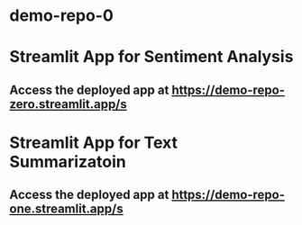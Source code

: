 # demo-repo-0


# Streamlit App for Sentiment Analysis

## Access the deployed app at https://demo-repo-zero.streamlit.app/s


# Streamlit App for Text Summarizatoin

## Access the deployed app at https://demo-repo-one.streamlit.app/s

